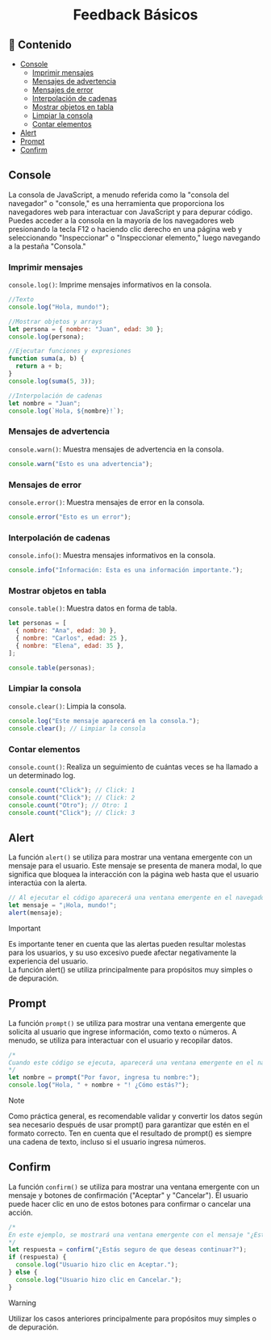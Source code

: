 <h1 align="center">Feedback Básicos</h1>

<h2>📑 Contenido</h2>

- [Console](#console)
  - [Imprimir mensajes](#imprimir-mensajes)
  - [Mensajes de advertencia](#mensajes-de-advertencia)
  - [Mensajes de error](#mensajes-de-error)
  - [Interpolación de cadenas](#interpolación-de-cadenas)
  - [Mostrar objetos en tabla](#mostrar-objetos-en-tabla)
  - [Limpiar la consola](#limpiar-la-consola)
  - [Contar elementos](#contar-elementos)
- [Alert](#alert)
- [Prompt](#prompt)
- [Confirm](#confirm)

## Console

La consola de JavaScript, a menudo referida como la "consola del navegador" o "console," es una herramienta que proporciona los navegadores web para interactuar con JavaScript y para depurar código. Puedes acceder a la consola en la mayoría de los navegadores web presionando la tecla F12 o haciendo clic derecho en una página web y seleccionando "Inspeccionar" o "Inspeccionar elemento," luego navegando a la pestaña "Consola."

### Imprimir mensajes

`console.log()`: Imprime mensajes informativos en la consola.

```js
//Texto
console.log("Hola, mundo!");

//Mostrar objetos y arrays
let persona = { nombre: "Juan", edad: 30 };
console.log(persona);

//Ejecutar funciones y expresiones
function suma(a, b) {
  return a + b;
}
console.log(suma(5, 3));

//Interpolación de cadenas
let nombre = "Juan";
console.log(`Hola, ${nombre}!`);
```

### Mensajes de advertencia

`console.warn()`: Muestra mensajes de advertencia en la consola.

```js
console.warn("Esto es una advertencia");
```

### Mensajes de error

`console.error()`: Muestra mensajes de error en la consola.

```js
console.error("Esto es un error");
```

### Interpolación de cadenas

`console.info()`: Muestra mensajes informativos en la consola.

```js
console.info("Información: Esta es una información importante.");
```

### Mostrar objetos en tabla

`console.table()`: Muestra datos en forma de tabla.

```js
let personas = [
  { nombre: "Ana", edad: 30 },
  { nombre: "Carlos", edad: 25 },
  { nombre: "Elena", edad: 35 },
];

console.table(personas);
```

### Limpiar la consola

`console.clear()`: Limpia la consola.

```js
console.log("Este mensaje aparecerá en la consola.");
console.clear(); // Limpiar la consola
```

### Contar elementos

`console.count()`: Realiza un seguimiento de cuántas veces se ha llamado a un determinado log.

```js
console.count("Click"); // Click: 1
console.count("Click"); // Click: 2
console.count("Otro"); // Otro: 1
console.count("Click"); // Click: 3
```

## Alert

La función `alert()` se utiliza para mostrar una ventana emergente con un mensaje para el usuario. Este mensaje se presenta de manera modal, lo que significa que bloquea la interacción con la página web hasta que el usuario interactúa con la alerta.

```js
// Al ejecutar el código aparecerá una ventana emergente en el navegador con el mensaje "¡Hola, mundo!".
let mensaje = "¡Hola, mundo!";
alert(mensaje);
```

> [!IMPORTANT]
>
> Es importante tener en cuenta que las alertas pueden resultar molestas para los usuarios, y su uso excesivo puede afectar negativamente la experiencia del usuario. <br>
> La función alert() se utiliza principalmente para propósitos muy simples o de depuración.

## Prompt

La función `prompt()` se utiliza para mostrar una ventana emergente que solicita al usuario que ingrese información, como texto o números. A menudo, se utiliza para interactuar con el usuario y recopilar datos.

```js
/*
Cuando este código se ejecuta, aparecerá una ventana emergente en el navegador que solicitará al usuario que ingrese su nombre. El valor ingresado por el usuario se almacenará en la variable nombre, y luego se imprimirá un saludo en la consola del navegador.
*/
let nombre = prompt("Por favor, ingresa tu nombre:");
console.log("Hola, " + nombre + "! ¿Cómo estás?");
```

> [!NOTE]
>
> Como práctica general, es recomendable validar y convertir los datos según sea necesario después de usar prompt() para garantizar que estén en el formato correcto. Ten en cuenta que el resultado de prompt() es siempre una cadena de texto, incluso si el usuario ingresa números.

## Confirm

La función `confirm()` se utiliza para mostrar una ventana emergente con un mensaje y botones de confirmación ("Aceptar" y "Cancelar"). El usuario puede hacer clic en uno de estos botones para confirmar o cancelar una acción.

```js
/*
En este ejemplo, se mostrará una ventana emergente con el mensaje "¿Estás seguro de que deseas continuar?" y dos botones: "Aceptar" y "Cancelar". Dependiendo de la opción que elija el usuario, se mostrará un mensaje diferente en la consola del navegador.
*/
let respuesta = confirm("¿Estás seguro de que deseas continuar?");
if (respuesta) {
  console.log("Usuario hizo clic en Aceptar.");
} else {
  console.log("Usuario hizo clic en Cancelar.");
}
```

> [!WARNING]
>
> Utilizar los casos anteriores principalmente para propósitos muy simples o de depuración.
